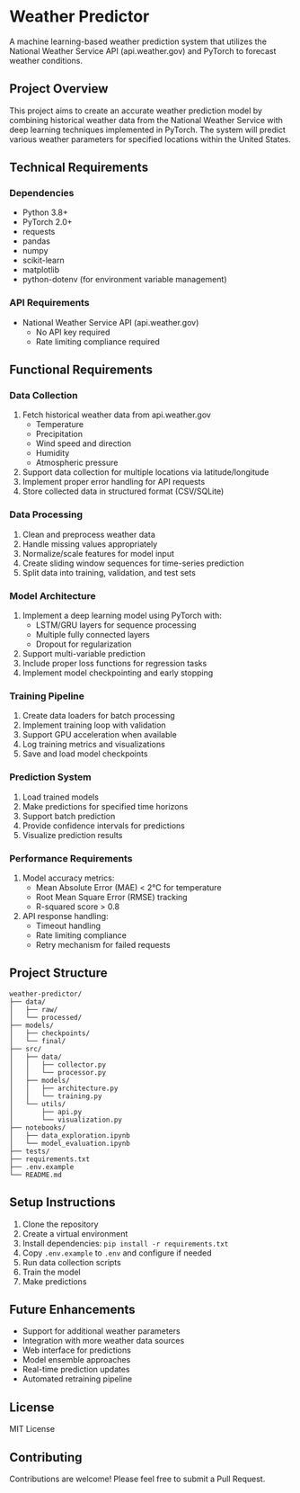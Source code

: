 # Weather Predictor

A machine learning-based weather prediction system that utilizes the National Weather Service API (api.weather.gov) and PyTorch to forecast weather conditions.

## Project Overview

This project aims to create an accurate weather prediction model by combining historical weather data from the National Weather Service with deep learning techniques implemented in PyTorch. The system will predict various weather parameters for specified locations within the United States.

## Technical Requirements

### Dependencies
- Python 3.8+
- PyTorch 2.0+
- requests
- pandas
- numpy
- scikit-learn
- matplotlib
- python-dotenv (for environment variable management)

### API Requirements
- National Weather Service API (api.weather.gov)
  - No API key required
  - Rate limiting compliance required

## Functional Requirements

### Data Collection
1. Fetch historical weather data from api.weather.gov
   - Temperature
   - Precipitation
   - Wind speed and direction
   - Humidity
   - Atmospheric pressure
2. Support data collection for multiple locations via latitude/longitude
3. Implement proper error handling for API requests
4. Store collected data in structured format (CSV/SQLite)

### Data Processing
1. Clean and preprocess weather data
2. Handle missing values appropriately
3. Normalize/scale features for model input
4. Create sliding window sequences for time-series prediction
5. Split data into training, validation, and test sets

### Model Architecture
1. Implement a deep learning model using PyTorch with:
   - LSTM/GRU layers for sequence processing
   - Multiple fully connected layers
   - Dropout for regularization
2. Support multi-variable prediction
3. Include proper loss functions for regression tasks
4. Implement model checkpointing and early stopping

### Training Pipeline
1. Create data loaders for batch processing
2. Implement training loop with validation
3. Support GPU acceleration when available
4. Log training metrics and visualizations
5. Save and load model checkpoints

### Prediction System
1. Load trained models
2. Make predictions for specified time horizons
3. Support batch prediction
4. Provide confidence intervals for predictions
5. Visualize prediction results

### Performance Requirements
1. Model accuracy metrics:
   - Mean Absolute Error (MAE) < 2°C for temperature
   - Root Mean Square Error (RMSE) tracking
   - R-squared score > 0.8
2. API response handling:
   - Timeout handling
   - Rate limiting compliance
   - Retry mechanism for failed requests

## Project Structure
```
weather-predictor/
├── data/
│   ├── raw/
│   └── processed/
├── models/
│   ├── checkpoints/
│   └── final/
├── src/
│   ├── data/
│   │   ├── collector.py
│   │   └── processor.py
│   ├── models/
│   │   ├── architecture.py
│   │   └── training.py
│   └── utils/
│       ├── api.py
│       └── visualization.py
├── notebooks/
│   ├── data_exploration.ipynb
│   └── model_evaluation.ipynb
├── tests/
├── requirements.txt
├── .env.example
└── README.md
```

## Setup Instructions
1. Clone the repository
2. Create a virtual environment
3. Install dependencies: `pip install -r requirements.txt`
4. Copy `.env.example` to `.env` and configure if needed
5. Run data collection scripts
6. Train the model
7. Make predictions

## Future Enhancements
- Support for additional weather parameters
- Integration with more weather data sources
- Web interface for predictions
- Model ensemble approaches
- Real-time prediction updates
- Automated retraining pipeline

## License
MIT License

## Contributing
Contributions are welcome! Please feel free to submit a Pull Request.